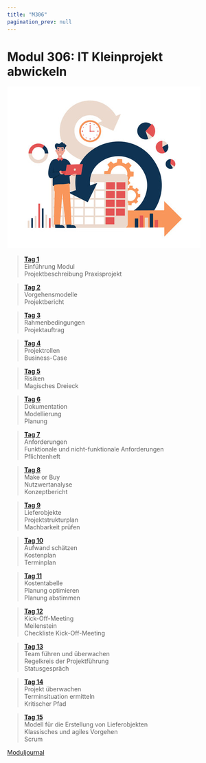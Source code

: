 ```yaml
---
title: "M306"
pagination_prev: null
---
```


# Modul 306: IT Kleinprojekt abwickeln

![logo_module](/data/m306/it_kleinprojekt_logo.jpg)

> [**Tag 1**](./tag-0001.md)  
> Einführung Modul  
> Projektbeschreibung Praxisprojekt

> [**Tag 2**](./tag-0002.md)  
> Vorgehensmodelle  
> Projektbericht

> [**Tag 3**](./tag-0003.md)  
> Rahmenbedingungen  
> Projektauftrag

> [**Tag 4**](./tag-0004.md)  
> Projektrollen  
> Business-Case

> [**Tag 5**](./tag-0005.md)  
> Risiken  
> Magisches Dreieck

> [**Tag 6**](./tag-0006.md)  
> Dokumentation  
> Modellierung  
> Planung

> [**Tag 7**](./tag-0007.md)  
> Anforderungen  
> Funktionale und nicht-funktionale Anforderungen  
> Pflichtenheft

> [**Tag 8**](./tag-0008.md)  
> Make or Buy  
> Nutzwertanalyse  
> Konzeptbericht

> [**Tag 9**](./tag-0009.md)  
> Lieferobjekte  
> Projektstrukturplan  
> Machbarkeit prüfen

> [**Tag 10**](./tag-0010.md)  
> Aufwand schätzen  
> Kostenplan  
> Terminplan

> [**Tag 11**](./tag-0011.md)  
> Kostentabelle  
> Planung optimieren  
> Planung abstimmen

> [**Tag 12**](./tag-0012.md)  
> Kick-Off-Meeting  
> Meilenstein  
> Checkliste Kick-Off-Meeting

> [**Tag 13**](./tag-0013.md)  
> Team führen und überwachen  
> Regelkreis der Projektführung  
> Statusgespräch

> [**Tag 14**](./tag-0014.md)  
> Projekt überwachen  
> Terminsituation ermitteln  
> Kritischer Pfad

> [**Tag 15**](./tag-0015.md)  
> Modell für die Erstellung von Lieferobjekten  
> Klassisches und agiles Vorgehen  
> Scrum

[Moduljournal](/data/m306/Moduljournal_M306_Valentino_Panico.pdf)
